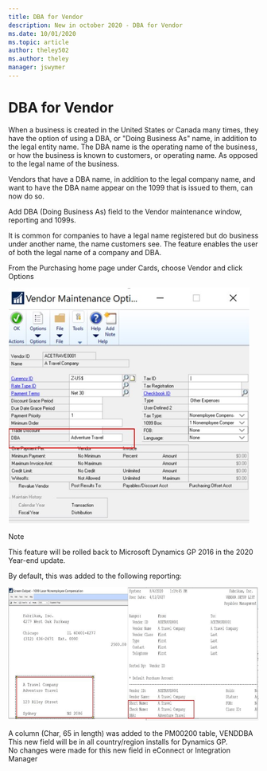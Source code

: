 ```yaml
---
title: DBA for Vendor 
description: New in october 2020 - DBA for Vendor
ms.date: 10/01/2020
ms.topic: article
author: theley502
ms.author: theley
manager: jswymer
---
```


# DBA for Vendor

When a business is created in the United States or Canada many times, they have the option of using a DBA, or "Doing Business As" name, in addition to the legal entity name. The DBA name is the operating name of the business, or how the business is known to customers, or operating name. As opposed to the legal name of the business.

Vendors that have a DBA name, in addition to the legal company name, and want to have the DBA name appear on the 1099 that is issued to them, can now do so.

Add DBA (Doing Business As) field to the Vendor maintenance window, reporting and 1099s.

It is common for companies to have a legal name registered but do business under another name, the name customers see. The feature enables the user of both the legal name of a company and DBA.

From the Purchasing home page under Cards, choose Vendor and click Options

<img src="media/image25.png" alt="Vendor Maintenance Options showing DBA" width="486" height="474" />

> [!NOTE]
> This feature will be rolled back to Microsoft Dynamics GP 2016 in the 2020 Year-end update.

By default, this was added to the following reporting:

<img src="media/image26.png" alt="Screen output for 1099" width="624" height="268" />

A column (Char, 65 in length) was added to the PM00200 table, VENDDBA This new field will be in all country/region installs for Dynamics GP.  
No changes were made for this new field in eConnect or Integration Manager


